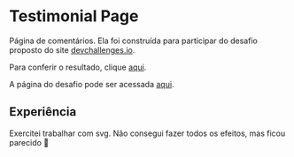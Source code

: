 # Testimonial Page

Página de comentários. Ela foi construída para participar do desafio proposto do site [devchallenges.io](https://devchallenges.io). 

Para conferir o resultado, clique [aqui](https://testimonial-page-seven.vercel.app/).

A página do desafio pode ser acessada [aqui](https://devchallenges.io/challenge/testimonial-page).

## Experiência

Exercitei trabalhar com svg. Não consegui fazer todos os efeitos, mas ficou parecido 🤣
